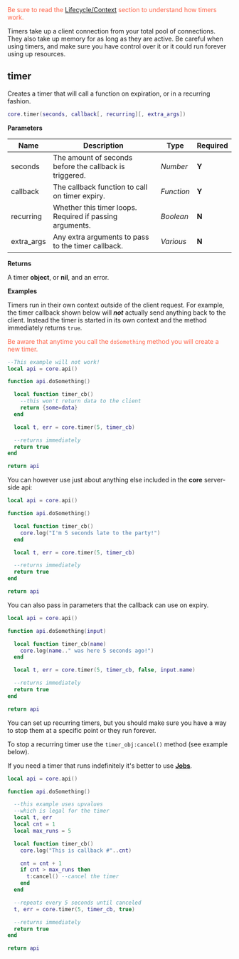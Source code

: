 <div style="color:Tomato"><i class="fas fa-exclamation-circle"></i> Be sure to read the <a href="/coronium-core-docs/server/modules/timer/">Lifecycle/Context</a> section to understand how timers work.</div>

Timers take up a client connection from your total pool of connections. They also take up memory for as long as they are active. Be careful when using timers, and make sure you have control over it or it could run forever using up resources.

## timer

Creates a timer that will call a function on expiration, or in a recurring fashion.

```lua
core.timer(seconds, callback[, recurring][, extra_args])
```

__Parameters__

|Name|Description|Type|Required|
|----|-----------|----|--------|
|seconds|The amount of seconds before the callback is triggered.|_Number_|__Y__|
|callback|The callback function to call on timer expiry.|_Function_|__Y__|
|recurring|Whether this timer loops. Required if passing arguments.|_Boolean_|__N__|
|extra_args|Any extra arguments to pass to the timer callback.|_Various_|__N__|

__Returns__

A timer __object__, or __nil__, and an error.

__Examples__

Timers run in their own context outside of the client request. For example, the timer callback shown below will ___not___ actually send anything back to the client. Instead the timer is started in its own context and the method immediately returns `true`.

<div style="color:Tomato"><i class="fas fa-exclamation-circle"></i> Be aware that anytime you call the <code>doSomething</code> method you will create a new timer.</div>

```lua
--This example will not work!
local api = core.api()

function api.doSomething()

  local function timer_cb()
    --this won't return data to the client
    return {some=data}
  end

  local t, err = core.timer(5, timer_cb)

  --returns immediately
  return true
end

return api
```

You can however use just about anything else included in the __core__ server-side api:

```lua
local api = core.api()

function api.doSomething()

  local function timer_cb()
    core.log("I'm 5 seconds late to the party!")
  end

  local t, err = core.timer(5, timer_cb)

  --returns immediately
  return true
end

return api
```

You can also pass in parameters that the callback can use on expiry.

```lua
local api = core.api()

function api.doSomething(input)

  local function timer_cb(name)
    core.log(name.." was here 5 seconds ago!")
  end

  local t, err = core.timer(5, timer_cb, false, input.name)

  --returns immediately
  return true
end

return api
```

You can set up recurring timers, but you should make sure you have a way to stop them at a specific point or they run forever. 

To stop a recurring timer use the `timer_obj:cancel()` method (see example below). 

If you need a timer that runs indefinitely it's better to use __[Jobs](/server/modules/jobs/guide/)__.

```lua
local api = core.api()

function api.doSomething()

  --this example uses upvalues
  --which is legal for the timer
  local t, err
  local cnt = 1
  local max_runs = 5

  local function timer_cb()
    core.log("This is callback #"..cnt)

    cnt = cnt + 1
    if cnt > max_runs then
      t:cancel() --cancel the timer
    end
  end

  --repeats every 5 seconds until canceled
  t, err = core.timer(5, timer_cb, true)

  --returns immediately
  return true
end

return api
```